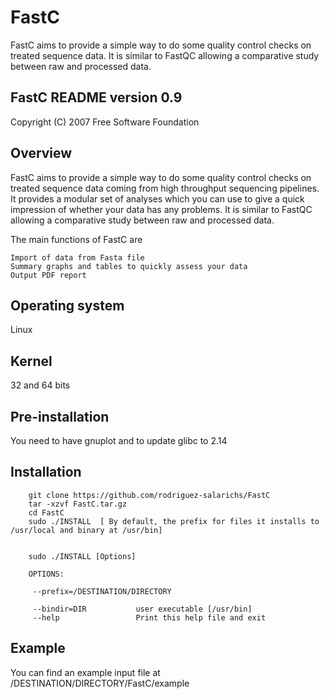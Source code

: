 # FastC
FastC aims to provide a simple way to do some quality control checks on treated sequence data. It is similar to FastQC allowing a comparative study between raw and processed data.


FastC README version 0.9
------------------------

Copyright (C) 2007 Free Software Foundation


Overview
--------

FastC aims to provide a simple way to do some quality control checks on treated sequence data coming from high throughput sequencing pipelines. It provides a modular set of analyses which you can use to give a quick impression of whether your data has any problems. It is similar to FastQC allowing a comparative study between raw and processed data.

The main functions of FastC are

    Import of data from Fasta file
    Summary graphs and tables to quickly assess your data
    Output PDF report


Operating system
----------------
Linux


Kernel
------
32 and 64 bits


Pre-installation
----------------

You need to have gnuplot and to update glibc to 2.14


Installation
------------
        git clone https://github.com/rodriguez-salarichs/FastC
        tar -xzvf FastC.tar.gz
        cd FastC
        sudo ./INSTALL  [ By default, the prefix for files it installs to /usr/local and binary at /usr/bin]
        
        
        sudo ./INSTALL [Options]

        OPTIONS:

         --prefix=/DESTINATION/DIRECTORY

         --bindir=DIR           user executable [/usr/bin]
         --help                 Print this help file and exit


Example
-------

You can find an example input file at /DESTINATION/DIRECTORY/FastC/example
